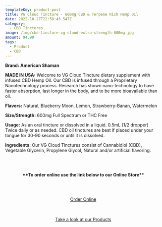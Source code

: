 ```yaml
---
templateKey: product-post
title: VG Cloud Tincture - 600mg CBD & Terpene Rich Hemp Oil
date: 2022-10-27T22:58:43.547Z
category:
  - CBD Tinctures
image: /img/cbd-tincture-vg-cloud-extra-strength-600mg.jpg
amount: 94.99
tags:
  - Product
  - CBD
---
```

**Brand:** **American Shaman**

**MADE IN USA:** Welcome to VG Cloud Tincture dietary supplement with infused CBD Hemp Oil. Our CBD is infused through a Proprietary Nanotechnology process. Research has shown nano-technology to have faster absorption, last longer in the body, and to be more bioavailable than oil.

**Flavors:** Natural, Blueberry Moon, Lemon, Strawberry-Banan, Watermelon

**Size/Strength:** 600mg Full Spectrum or THC Free

**Usage:** As an oral tincture or dissolved in a liquid. 0.5mL (1/2 dropper) Twice daily or as needed. CBD oil tinctures are best if placed under your tongue for 30-90 seconds or until it is dissolved.

**Ingredients:** Our VG Cloud Tinctures consist of Cannabidiol (CBD), Vegetable Glycerin, Propylene Glycol, Natural and/or artificial flavoring.

<br><br>

<Center>

**\*\*To order online use the link below to our Online Store\*\***

<br><br>

<Center><a class="link-view-more-products" target="_blank" href="https://capitalcbd.shop/product/vg-cloud-tincture-600mg-cbd-terpene-rich-hemp-oil/">Order Online</a></

<br><br><br>

<Center><a class="link-view-more-products" target="_blank" href="https://capitalamericanshaman.com/products">Take a look at our Products</a></Center>

<br><br>
